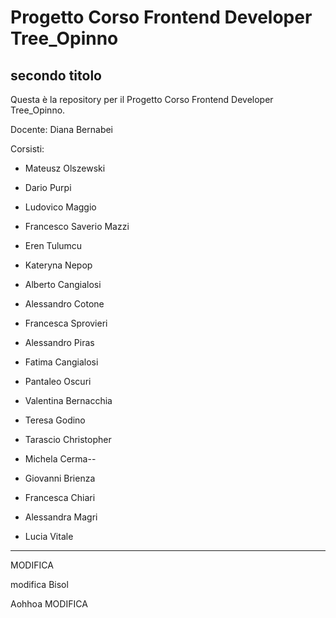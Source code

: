 # Progetto Corso Frontend Developer Tree_Opinno

## secondo titolo

Questa è la repository per il Progetto Corso Frontend Developer Tree_Opinno.

Docente: Diana Bernabei

Corsisti:

- Mateusz Olszewski

- Dario Purpi

- Ludovico Maggio

- Francesco Saverio Mazzi

- Eren Tulumcu

- Kateryna Nepop

- Alberto Cangialosi

- Alessandro Cotone

- Francesca Sprovieri

- Alessandro Piras

- Fatima Cangialosi

- Pantaleo Oscuri

- Valentina Bernacchia

- Teresa Godino

- Tarascio Christopher

- Michela Cerma--

- Giovanni Brienza

- Francesca Chiari

- Alessandra Magri

- Lucia Vitale

----

MODIFICA

modifica Bisol

Aohhoa
MODIFICA
